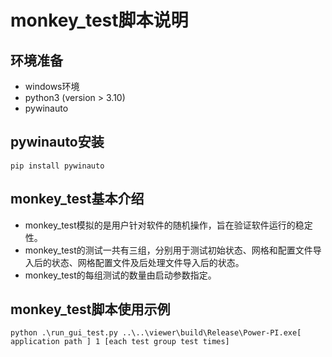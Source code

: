 # monkey_test脚本说明

## 环境准备
- windows环境
- python3 (version > 3.10)
- pywinauto

## pywinauto安装
~~~
pip install pywinauto
~~~

## monkey_test基本介绍
- monkey_test模拟的是用户针对软件的随机操作，旨在验证软件运行的稳定性。
- monkey_test的测试一共有三组，分别用于测试初始状态、网格和配置文件导入后的状态、网格配置文件及后处理文件导入后的状态。
- monkey_test的每组测试的数量由启动参数指定。

## monkey_test脚本使用示例
~~~
python .\run_gui_test.py ..\..\viewer\build\Release\Power-PI.exe[ application path ] 1 [each test group test times]
~~~
